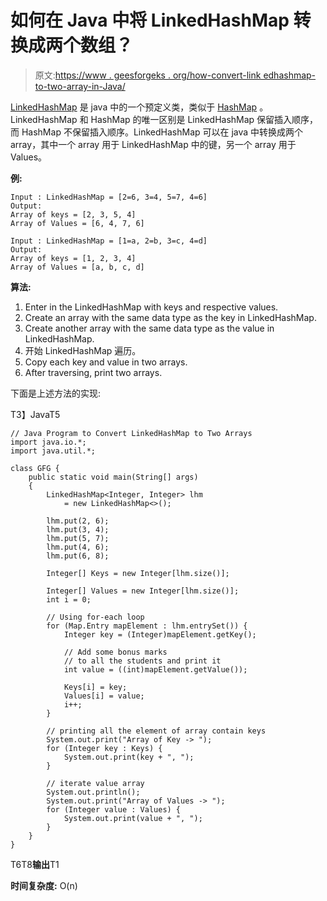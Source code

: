# 如何在 Java 中将 LinkedHashMap 转换成两个数组？

> 原文:[https://www . geesforgeks . org/how-convert-link edhashmap-to-two-array-in-Java/](https://www.geeksforgeeks.org/how-to-convert-linkedhashmap-to-two-arrays-in-java/)

[LinkedHashMap](https://www.geeksforgeeks.org/linkedhashmap-class-java-examples/) 是 java 中的一个预定义类，类似于 [HashMap](https://www.geeksforgeeks.org/java-util-hashmap-in-java-with-examples/) 。LinkedHashMap 和 HashMap 的唯一区别是 LinkedHashMap 保留插入顺序，而 HashMap 不保留插入顺序。LinkedHashMap 可以在 java 中转换成两个 array，其中一个 array 用于 LinkedHashMap 中的键，另一个 array 用于 Values。

**例:**

```
Input : LinkedHashMap = [2=6, 3=4, 5=7, 4=6]
Output:
Array of keys = [2, 3, 5, 4]
Array of Values = [6, 4, 7, 6]

Input : LinkedHashMap = [1=a, 2=b, 3=c, 4=d]
Output:
Array of keys = [1, 2, 3, 4]
Array of Values = [a, b, c, d]
```

**算法:**

1.  Enter in the LinkedHashMap with keys and respective values.
2.  Create an array with the same data type as the key in LinkedHashMap.
3.  Create another array with the same data type as the value in LinkedHashMap.
4.  开始 LinkedHashMap 遍历。
5.  Copy each key and value in two arrays.
6.  After traversing, print two arrays.

下面是上述方法的实现:

T3】JavaT5

```
// Java Program to Convert LinkedHashMap to Two Arrays
import java.io.*;
import java.util.*;

class GFG {
    public static void main(String[] args)
    {
        LinkedHashMap<Integer, Integer> lhm
            = new LinkedHashMap<>();

        lhm.put(2, 6);
        lhm.put(3, 4);
        lhm.put(5, 7);
        lhm.put(4, 6);
        lhm.put(6, 8);

        Integer[] Keys = new Integer[lhm.size()];

        Integer[] Values = new Integer[lhm.size()];
        int i = 0;

        // Using for-each loop
        for (Map.Entry mapElement : lhm.entrySet()) {
            Integer key = (Integer)mapElement.getKey();

            // Add some bonus marks
            // to all the students and print it
            int value = ((int)mapElement.getValue());

            Keys[i] = key;
            Values[i] = value;
            i++;
        }

        // printing all the element of array contain keys
        System.out.print("Array of Key -> ");
        for (Integer key : Keys) {
            System.out.print(key + ", ");
        }

        // iterate value array
        System.out.println();
        System.out.print("Array of Values -> ");
        for (Integer value : Values) {
            System.out.print(value + ", ");
        }
    }
}
```

T6T8**输出**T1

**时间复杂度:** O(n)